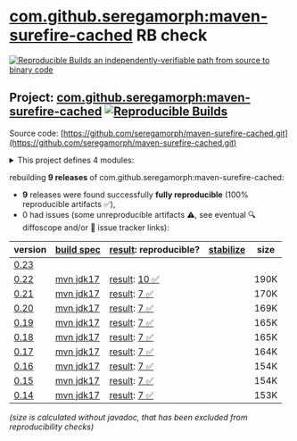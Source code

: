 [com.github.seregamorph:maven-surefire-cached](https://central.sonatype.com/artifact/com.github.seregamorph/maven-surefire-cached/versions) RB check
=======

[![Reproducible Builds](https://reproducible-builds.org/images/logos/rb.svg) an independently-verifiable path from source to binary code](https://reproducible-builds.org/)

## Project: [com.github.seregamorph:maven-surefire-cached](https://central.sonatype.com/artifact/com.github.seregamorph/maven-surefire-cached/versions) [![Reproducible Builds](https://img.shields.io/endpoint?url=https://raw.githubusercontent.com/jvm-repo-rebuild/reproducible-central/master/content/com/github/seregamorph/maven-surefire-cached/badge.json)](https://github.com/jvm-repo-rebuild/reproducible-central/blob/master/content/com/github/seregamorph/maven-surefire-cached/README.md)

Source code: [https://github.com/seregamorph/maven-surefire-cached.git](https://github.com/seregamorph/maven-surefire-cached.git)

<details><summary>This project defines 4 modules:</summary>

* [com.github.seregamorph:maven-surefire-cached](https://central.sonatype.com/artifact/com.github.seregamorph/maven-surefire-cached/overview)
* [com.github.seregamorph:surefire-cached-common](https://central.sonatype.com/artifact/com.github.seregamorph/surefire-cached-common/overview)
* [com.github.seregamorph:surefire-cached-extension](https://central.sonatype.com/artifact/com.github.seregamorph/surefire-cached-extension/overview)
* [com.github.seregamorph:surefire-cached-extension-s3](https://central.sonatype.com/artifact/com.github.seregamorph/surefire-cached-extension-s3/overview)
</details>

rebuilding **9 releases** of com.github.seregamorph:maven-surefire-cached:
- **9** releases were found successfully **fully reproducible** (100% reproducible artifacts :white_check_mark:),
- 0 had issues (some unreproducible artifacts :warning:, see eventual :mag: diffoscope and/or :memo: issue tracker links):

| version | [build spec](/BUILDSPEC.md) | [result](https://reproducible-builds.org/docs/jvm/): reproducible? | [stabilize](https://github.com/google/oss-rebuild/blob/main/cmd/stabilize/README.md) | size |
| -- | --------- | ------ | ------ | -- |
| [0.23](https://central.sonatype.com/artifact/com.github.seregamorph/maven-surefire-cached/0.23/pom) | | | |
| [0.22](https://central.sonatype.com/artifact/com.github.seregamorph/maven-surefire-cached/0.22/pom) | [mvn jdk17](maven-surefire-cached-0.22.buildspec) | [result](maven-surefire-cached-0.22.buildinfo): [10 :white_check_mark: ](maven-surefire-cached-0.22.buildcompare) | | 190K |
| [0.21](https://central.sonatype.com/artifact/com.github.seregamorph/maven-surefire-cached/0.21/pom) | [mvn jdk17](maven-surefire-cached-0.21.buildspec) | [result](maven-surefire-cached-0.21.buildinfo): [7 :white_check_mark: ](maven-surefire-cached-0.21.buildcompare) | | 170K |
| [0.20](https://central.sonatype.com/artifact/com.github.seregamorph/maven-surefire-cached/0.20/pom) | [mvn jdk17](maven-surefire-cached-0.20.buildspec) | [result](maven-surefire-cached-0.20.buildinfo): [7 :white_check_mark: ](maven-surefire-cached-0.20.buildcompare) | | 169K |
| [0.19](https://central.sonatype.com/artifact/com.github.seregamorph/maven-surefire-cached/0.19/pom) | [mvn jdk17](maven-surefire-cached-0.19.buildspec) | [result](maven-surefire-cached-0.19.buildinfo): [7 :white_check_mark: ](maven-surefire-cached-0.19.buildcompare) | | 165K |
| [0.18](https://central.sonatype.com/artifact/com.github.seregamorph/maven-surefire-cached/0.18/pom) | [mvn jdk17](maven-surefire-cached-0.18.buildspec) | [result](maven-surefire-cached-0.18.buildinfo): [7 :white_check_mark: ](maven-surefire-cached-0.18.buildcompare) | | 165K |
| [0.17](https://central.sonatype.com/artifact/com.github.seregamorph/maven-surefire-cached/0.17/pom) | [mvn jdk17](maven-surefire-cached-0.17.buildspec) | [result](maven-surefire-cached-0.17.buildinfo): [7 :white_check_mark: ](maven-surefire-cached-0.17.buildcompare) | | 164K |
| [0.16](https://central.sonatype.com/artifact/com.github.seregamorph/maven-surefire-cached/0.16/pom) | [mvn jdk17](maven-surefire-cached-0.16.buildspec) | [result](maven-surefire-cached-0.16.buildinfo): [7 :white_check_mark: ](maven-surefire-cached-0.16.buildcompare) | | 154K |
| [0.15](https://central.sonatype.com/artifact/com.github.seregamorph/maven-surefire-cached/0.15/pom) | [mvn jdk17](maven-surefire-cached-0.15.buildspec) | [result](maven-surefire-cached-0.15.buildinfo): [7 :white_check_mark: ](maven-surefire-cached-0.15.buildcompare) | | 154K |
| [0.14](https://central.sonatype.com/artifact/com.github.seregamorph/maven-surefire-cached/0.14/pom) | [mvn jdk17](maven-surefire-cached-0.14.buildspec) | [result](maven-surefire-cached-0.14.buildinfo): [7 :white_check_mark: ](maven-surefire-cached-0.14.buildcompare) | | 153K |

<i>(size is calculated without javadoc, that has been excluded from reproducibility checks)</i>
